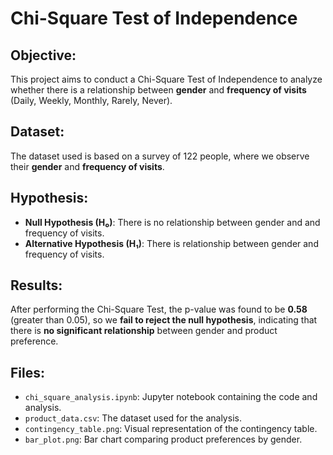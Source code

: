# Chi-Square Test of Independence

## Objective:
This project aims to conduct a Chi-Square Test of Independence to analyze whether there is a relationship between **gender** and **frequency of visits** (Daily, Weekly, Monthly, Rarely, Never).

## Dataset:
The dataset used is based on a survey of 122 people, where we observe their **gender** and **frequency of visits**.

## Hypothesis:
- **Null Hypothesis (H₀)**: There is no relationship between gender and and frequency of visits.
- **Alternative Hypothesis (H₁)**: There is relationship between gender and frequency of visits.

## Results:
After performing the Chi-Square Test, the p-value was found to be **0.58** (greater than 0.05), so we **fail to reject the null hypothesis**, indicating that there is **no significant relationship** between gender and product preference.

## Files:
- `chi_square_analysis.ipynb`: Jupyter notebook containing the code and analysis.
- `product_data.csv`: The dataset used for the analysis.
- `contingency_table.png`: Visual representation of the contingency table.
- `bar_plot.png`: Bar chart comparing product preferences by gender.
